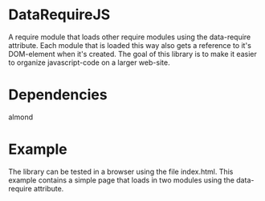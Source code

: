 DataRequireJS
=============
A require module that loads other require modules using the data-require attribute. Each module that is loaded this way also gets a reference to it's DOM-element when it's created. The goal of this library is to make it easier to organize javascript-code on a larger web-site.

Dependencies
=============
almond

Example
=============
The library can be tested in a browser using the file index.html. This example contains a simple page that loads in two modules using the data-require attribute.
